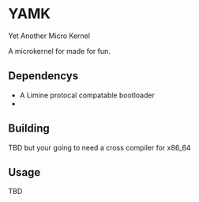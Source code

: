 # YAMK
Yet Another Micro Kernel

A microkernel for made for fun.

## Dependencys

 * A Limine protocal compatable bootloader
 * 


## Building

TBD but your going to need a cross compiler for x86_64

## Usage 

TBD


